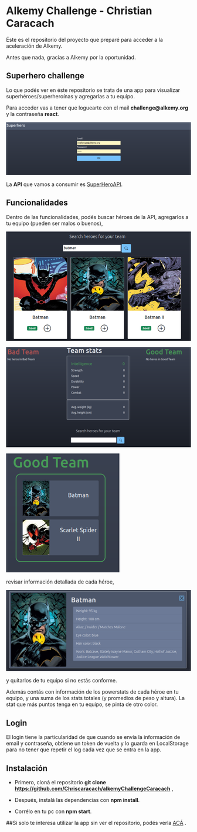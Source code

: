 # Alkemy Challenge - Christian Caracach

Éste es el repositorio del proyecto que preparé para acceder a la aceleración de Alkemy.

Antes que nada, gracias a Alkemy por la oportunidad.

## Superhero challenge

Lo que podés ver en éste repositorio se trata de una app para visualizar superhéroes/superheroínas y agregarlas a tu equipo.

Para acceder vas a tener que loguearte con el mail __challenge@alkemy.org__ y la contraseña **react**.

![Login](imgReadme/login.png "Login")

La **API** que vamos a consumir es [SuperHeroAPI](https://superheroapi.com/).

## Funcionalidades

Dentro de las funcionalidades, podés buscar héroes de la API, agregarlos a tu equipo (pueden ser malos o buenos),

![Búsqueda](imgReadme/heros.png "Búsqueda")

![Team](imgReadme/team.png "Team")

![Good Team](imgReadme/goodteam.png "Good Team")

revisar información detallada de cada héroe,

![info](imgReadme/info.png "Info")

y quitarlos de tu equipo si no estás conforme.

Además contás con información de los powerstats de cada héroe en tu equipo, y una suma de los stats totales (y promedios de peso y altura). La stat que más puntos tenga en tu equipo, se pinta de otro color.

## Login

El login tiene la particularidad de que cuando se envía la información de email y contraseña, obtiene un token de vuelta y lo guarda en LocalStorage para no tener que repetir el log cada vez que se entra en la app.

## Instalación

- Primero, cloná el repositorio **git clone https://github.com/Chriscaracach/alkemyChallengeCaracach** ,

- Después, instalá las dependencias con **npm install**.

- Corrélo en tu pc con **npm start**.

##Si solo te interesa utilizar la app sin ver el repositorio, podés verla [ACÁ](https://alkemychallengeccaracach.web.app/) .
